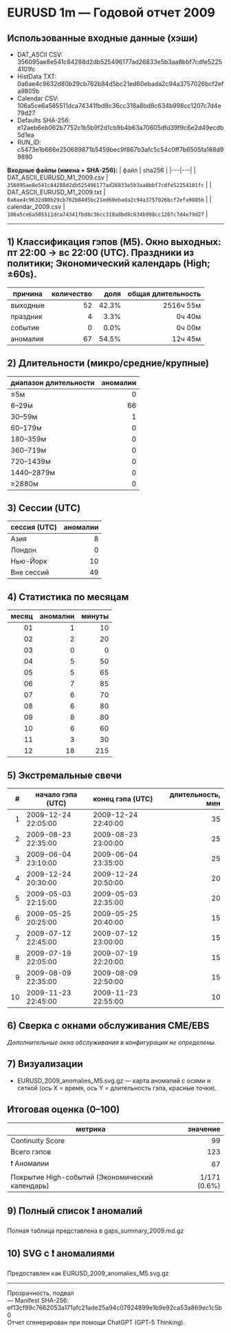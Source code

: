 # EURUSD 1m — Годовой отчет 2009

## Использованные входные данные (хэши)
- DAT_ASCII CSV: 356095ae8e541c84288d2db525496177ad26833e5b3aa8bbf7cdfe52254101fc  
- HistData TXT: 0a6ae4c9632d80b29cb762b84d5bc21ed60ebada2c94a3757026bcf2efa9805b  
- Calendar CSV: 106a5ce6a585511dca74341fbd8c36cc318a8bd8c634b998cc1207c7d4e79d27  
- Defaults SHA-256: e12aeb6eb062b7752c1b5b9f2d1cb9b4b63a70605dfd39f9c6e2d49ecdb5d1ea  
- RUN_ID: c5473e1b666e250689871b5459bec9f867b3afc5c54c0ff7b6505fa168d99890  

**Входные файлы (имена + SHA-256):**
| файл | sha256 |
|---|---|
| DAT_ASCII_EURUSD_M1_2009.csv | `356095ae8e541c84288d2db525496177ad26833e5b3aa8bbf7cdfe52254101fc` |
| DAT_ASCII_EURUSD_M1_2009.txt | `0a6ae4c9632d80b29cb762b84d5bc21ed60ebada2c94a3757026bcf2efa9805b` |
| calendar_2009.csv | `106a5ce6a585511dca74341fbd8c36cc318a8bd8c634b998cc1207c7d4e79d27` |

---

## 1) Классификация гэпов (M5). Окно выходных: пт 22:00 → вс 22:00 (UTC). Праздники из политики; Экономический календарь (High; ±60s).
| причина | количество | доля | общая длительность |
|---|---:|---:|---:|
| выходные | 52 | 42.3% | 2516ч 55м |
| праздник | 4 | 3.3% | 0ч 40м |
| событие | 0 | 0.0% | 0ч 00м |
| аномалия | 67 | 54.5% | 12ч 45м |

## 2) Длительности (микро/средние/крупные)
| диапазон длительности | аномалии |
|---|---:|
| ≤5м | 0 |
| 6–29м | 66 |
| 30–59м | 1 |
| 60–179м | 0 |
| 180–359м | 0 |
| 360–719м | 0 |
| 720–1439м | 0 |
| 1440–2879м | 0 |
| ≥2880м | 0 |

## 3) Сессии (UTC)
| сессия (UTC) | аномалии |
|---|---:|
| Азия | 8 |
| Лондон | 0 |
| Нью-Йорк | 10 |
| Вне сессий | 49 |

## 4) Статистика по месяцам
| месяц | аномалии | минуты |
|---:|---:|---:|
| 01 | 1 | 10 |
| 02 | 2 | 20 |
| 03 | 0 | 0 |
| 04 | 5 | 50 |
| 05 | 5 | 65 |
| 06 | 7 | 85 |
| 07 | 6 | 70 |
| 08 | 6 | 80 |
| 09 | 8 | 80 |
| 10 | 6 | 60 |
| 11 | 3 | 30 |
| 12 | 18 | 215 |

## 5) Экстремальные свечи
| # | начало гэпа (UTC) | конец гэпа (UTC) | длительность, мин |
|---:|---|---|---:|
| 1 | 2009-12-24 22:05:00 | 2009-12-24 22:40:00 | 35 |
| 2 | 2009-08-23 22:35:00 | 2009-08-23 23:00:00 | 25 |
| 3 | 2009-06-04 23:10:00 | 2009-06-04 23:35:00 | 25 |
| 4 | 2009-12-24 20:30:00 | 2009-12-24 20:50:00 | 20 |
| 5 | 2009-05-03 22:15:00 | 2009-05-03 22:35:00 | 20 |
| 6 | 2009-05-25 20:25:00 | 2009-05-25 20:40:00 | 15 |
| 7 | 2009-07-12 22:45:00 | 2009-07-12 23:00:00 | 15 |
| 8 | 2009-07-19 22:05:00 | 2009-07-19 22:20:00 | 15 |
| 9 | 2009-08-09 22:35:00 | 2009-08-09 22:50:00 | 15 |
| 10 | 2009-11-23 22:45:00 | 2009-11-23 22:55:00 | 10 |

## 6) Сверка с окнами обслуживания CME/EBS
_Дополнительные окна обслуживания в конфигурации не определены._

## 7) Визуализации
- EURUSD_2009_anomalies_M5.svg.gz — карта аномалий с осями и сеткой (ось X = время, ось Y = длительность гэпа, красные точки).

## Итоговая оценка (0–100)
| метрика | значение |
|---|---:|
| Continuity Score | 99 |
| Всего гэпов | 123 |
| ❗ Аномалии | 67 |
| Покрытие High-событий (Экономический календарь) | 1/171 (0.6%) |

## 9) Полный список ❗ аномалий
Полная таблица представлена в gaps_summary_2009.md.gz

## 10) SVG с ❗ аномалиями
Предоставлен как EURUSD_2009_anomalies_M5.svg.gz

---
Прозрачность, подвал  
— Manifest SHA-256: ef13cf99c7662053a171afc21ade25a94c07924899e1b9e92ca53a869ec1c5b0  
Отчет сгенерирован при помощи ChatGPT (GPT-5 Thinking).  
